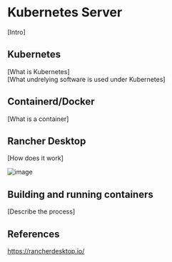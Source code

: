 # Kubernetes Server

[Intro]

## Kubernetes

[What is Kubernetes]  
[What undrelying software is used under Kubernetes]

## Containerd/Docker

[What is a container]

## Rancher Desktop

[How does it work]

![image](https://github.com/AARHUS-TECH/KubernetesServer/assets/44589560/c2022613-435e-42b2-b547-aea8dc5b5b0d)

## Building and running containers
[Describe the process]

## References
https://rancherdesktop.io/
